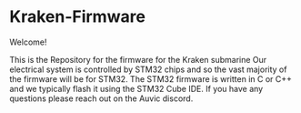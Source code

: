 # Kraken-Firmware

Welcome!

This is the Repository for the firmware for the Kraken submarine
Our electrical system is controlled by STM32 chips and so the vast majority of the firmware will be for STM32.
The STM32 firmware is written in C or C++ and we typically flash it using the STM32 Cube IDE.
If you have any questions please reach out on the Auvic discord.

